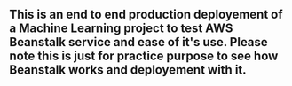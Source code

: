 ## This is an end to end production deployement of a Machine Learning project to test AWS Beanstalk service and ease of it's use. Please note this is just for practice purpose to see how Beanstalk works and deployement with it. 
